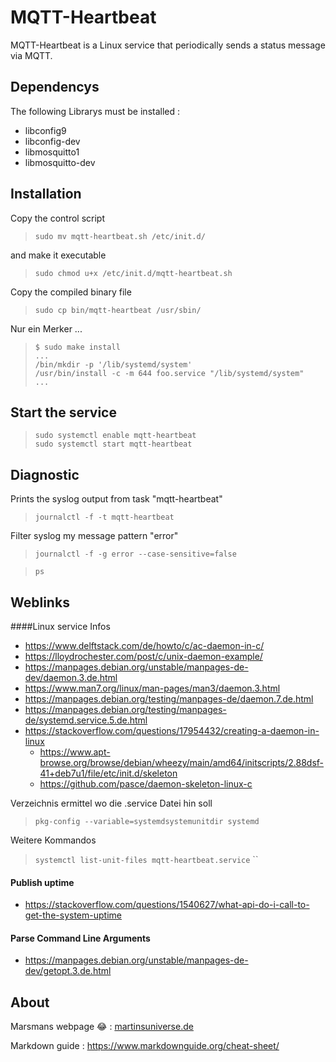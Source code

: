 # MQTT-Heartbeat

MQTT-Heartbeat is a Linux service that periodically sends a status message via MQTT. 

## Dependencys

The following Librarys must be installed :<br>
* libconfig9
* libconfig-dev
* libmosquitto1
* libmosquitto-dev


## Installation

Copy the control script  

>`sudo mv mqtt-heartbeat.sh /etc/init.d/`

and make it executable

>`sudo chmod u+x /etc/init.d/mqtt-heartbeat.sh`

Copy the compiled binary file

>`sudo cp bin/mqtt-heartbeat /usr/sbin/`

Nur ein Merker ...

>`$ sudo make install`<br>
>`...`<br>
>`/bin/mkdir -p '/lib/systemd/system'`<br>
>`/usr/bin/install -c -m 644 foo.service "/lib/systemd/system"`<br>
>`...`

## Start the service

>`sudo systemctl enable mqtt-heartbeat`  
>`sudo systemctl start mqtt-heartbeat`


## Diagnostic

Prints the syslog output from task "mqtt-heartbeat"

>`journalctl -f -t mqtt-heartbeat`

Filter syslog my message pattern "error"

>`journalctl -f -g error --case-sensitive=false`


>`ps`

## Weblinks

####Linux service Infos

* https://www.delftstack.com/de/howto/c/ac-daemon-in-c/
* https://lloydrochester.com/post/c/unix-daemon-example/
* https://manpages.debian.org/unstable/manpages-de-dev/daemon.3.de.html
* https://www.man7.org/linux/man-pages/man3/daemon.3.html
* https://manpages.debian.org/testing/manpages-de/daemon.7.de.html
* https://manpages.debian.org/testing/manpages-de/systemd.service.5.de.html
* https://stackoverflow.com/questions/17954432/creating-a-daemon-in-linux
    * https://www.apt-browse.org/browse/debian/wheezy/main/amd64/initscripts/2.88dsf-41+deb7u1/file/etc/init.d/skeleton
    * https://github.com/pasce/daemon-skeleton-linux-c

Verzeichnis ermittel wo die .service Datei hin soll

>`pkg-config --variable=systemdsystemunitdir systemd`

Weitere Kommandos

>`systemctl list-unit-files mqtt-heartbeat.service`
>``

#### Publish uptime

* https://stackoverflow.com/questions/1540627/what-api-do-i-call-to-get-the-system-uptime

#### Parse Command Line Arguments

* https://manpages.debian.org/unstable/manpages-de-dev/getopt.3.de.html


## About

Marsmans webpage :joy: : [martinsuniverse.de](https://martinsuniverse.de)

Markdown guide : https://www.markdownguide.org/cheat-sheet/
